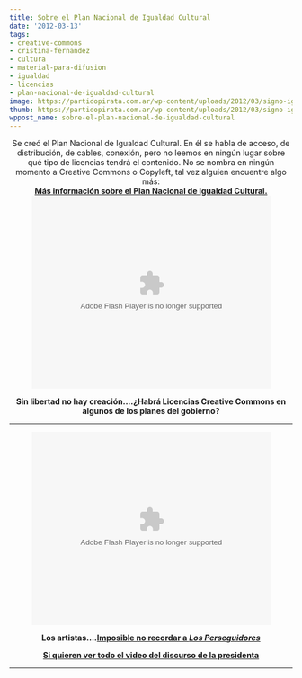 ```yaml
---
title: Sobre el Plan Nacional de Igualdad Cultural
date: '2012-03-13'
tags:
- creative-commons
- cristina-fernandez
- cultura
- material-para-difusion
- igualdad
- licencias
- plan-nacional-de-igualdad-cultural
image: https://partidopirata.com.ar/wp-content/uploads/2012/03/signo-igual.png
thumb: https://partidopirata.com.ar/wp-content/uploads/2012/03/signo-igual-150x150.png
wppost_name: sobre-el-plan-nacional-de-igualdad-cultural
---
```


<center>Se creó el Plan Nacional de Igualdad Cultural. En él se habla de acceso, de distribución, de cables, conexión, pero no leemos en ningún lugar sobre qué tipo de licencias tendrá el contenido.
No se nombra en ningún momento a Creative Commons o Copyleft, tal vez alguien encuentre algo más:</center><center>
<strong><a href="http://www.prensa.argentina.ar/2012/03/13/28852-se-creo-el-plan-nacional-de-igualdad-cultural.php" target="_blank">Más información sobre el Plan Nacional de Igualdad Cultural.</a></strong></center><center></center><center>
<object width="425" height="344" classid="clsid:d27cdb6e-ae6d-11cf-96b8-444553540000" codebase="http://download.macromedia.com/pub/shockwave/cabs/flash/swflash.cab#version=6,0,40,0"><param name="src" value="http://swf.tubechop.com/tubechop.swf?vurl=AWkPOSFzfnE&amp;start=494.92&amp;end=542.59&amp;cid=298275" /><param name="allowfullscreen" value="true" /><embed width="425" height="344" type="application/x-shockwave-flash" src="http://swf.tubechop.com/tubechop.swf?vurl=AWkPOSFzfnE&amp;start=494.92&amp;end=542.59&amp;cid=298275" allowfullscreen="true" /></object></center>
<p style="text-align: center;"><strong>Sin libertad no hay creación....¿Habrá Licencias Creative Commons en algunos de los planes del gobierno?</strong></p>


<hr />
<p style="text-align: center;"><object width="425" height="344" classid="clsid:d27cdb6e-ae6d-11cf-96b8-444553540000" codebase="http://download.macromedia.com/pub/shockwave/cabs/flash/swflash.cab#version=6,0,40,0"><param name="src" value="http://swf.tubechop.com/tubechop.swf?vurl=AWkPOSFzfnE&amp;start=651.11&amp;end=665.31&amp;cid=298311" /><param name="allowfullscreen" value="true" /><embed width="425" height="344" type="application/x-shockwave-flash" src="http://swf.tubechop.com/tubechop.swf?vurl=AWkPOSFzfnE&amp;start=651.11&amp;end=665.31&amp;cid=298311" allowfullscreen="true" /></object>
<strong></strong></p>
<p style="text-align: center;"><strong>Los artistas....<a href="http://partido-pirata.blogspot.com/2009/06/los-perseguidores-por-ignacio-echevarri.html">Imposible no recordar a <em>Los Perseguidores</em></a></strong></p>
<p style="text-align: center;"><strong><a href="http://youtu.be/ZWwpgpBUtlI" target="_blank">Si quieren ver todo el video del discurso de la presidenta</a></strong></p>


<hr />
